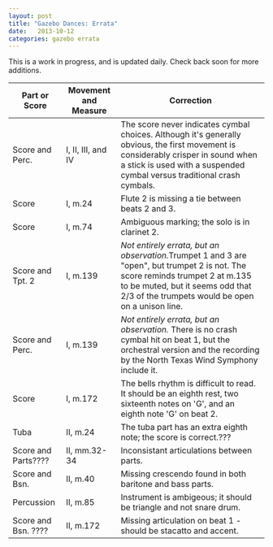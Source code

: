 ```yaml
---
layout: post
title: "Gazebo Dances: Errata"
date:   2013-10-12
categories: gazebo errata
---
```

This is a work in progress, and is updated daily. Check back soon for more additions.
<table class = "table table-striped">
	<thead>
		<th>Part or Score</th>
		<th>Movement and Measure</th>
		<th>Correction</th>
	 </thead>
	<tr>
		<td>Score and Perc.</td>
		<td>I, II, III, and IV</td>
		<td>The score never indicates cymbal choices. Although it's generally obvious, the first movement is considerably crisper in sound when a stick is used with a suspended cymbal versus traditional crash cymbals.</td>
	</tr>
	<tr>
		<td>Score</td>
		<td>I, m.24</td>
		<td>Flute 2 is missing a tie between beats 2 and 3.</td>
	</tr>
	<tr>
		<td>Score</td>
		<td>I, m.74</td>
		<td>Ambiguous marking; the solo is in clarinet 2.</td>
	</tr>
	<tr>
		<td>Score and Tpt. 2</td>
		<td>I, m.139</td>
		<td><i>Not entirely errata, but an observation.</i>Trumpet 1 and 3 are "open", but trumpet 2 is not. The score reminds trumpet 2 at m.135 to be muted, but it seems odd that 2/3 of the trumpets would be open on a unison line.</td>
	</tr>
	<tr>
		<td>Score and Perc.</td>
		<td>I, m.139</td>
		<td><i>Not entirely errata, but an observation.</i> There is no crash cymbal hit on beat 1, but the orchestral version and the recording by the North Texas Wind Symphony include it.</td>
	</tr>
	<tr>
		<td>Score</td>
		<td>I, m.172</td>
		<td>The bells rhythm is difficult to read. It should be an eighth rest, two sixteenth notes on 'G', and an eighth note 'G' on beat 2.</td>
	</tr>
	<tr>
		<td>Tuba</td>
		<td>II, m.24</td>
		<td>The tuba part has an extra eighth note; the score is correct.???</td>
	</tr>
	<tr>
		<td>Score and Parts????</td>
		<td>II, mm.32-34</td>
		<td>Inconsistant articulations between parts.</td>
	</tr>
	<tr>
		<td>Score and Bsn.</td>
		<td>II, m.40</td>
		<td>Missing crescendo found in both baritone and bass parts.</td>
	</tr>
	<tr>
		<td>Percussion</td>
		<td>II, m.85</td>
		<td>Instrument is ambigeous; it should be triangle and not snare drum.</td>
	</tr>
	<tr>
		<td>Score and Bsn. ????</td>
		<td>II, m.172</td>
		<td>Missing articulation on beat 1 - should be stacatto and accent.</td>
	</tr>
</table>